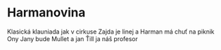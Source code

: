 # Harmanovina

Klasická klauniada jak v cirkuse
Zajda je linej 
a Harman má chuť na piknik
Ony Jany bude Mullet
a jan Ťill ja náš profesor
